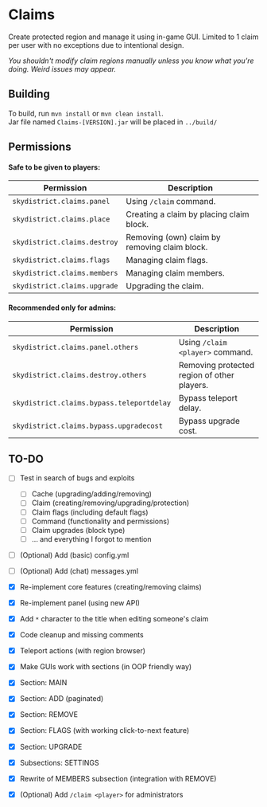 # Claims
Create protected region and manage it using in-game GUI. Limited to 1 claim per user with no exceptions due to intentional design.

*You shouldn't modify claim regions manually unless you know what you're doing. Weird issues may appear.*

## Building
To build, run `mvn install` or `mvn clean install`.  
Jar file named `Claims-[VERSION].jar` will be placed in `../build/`

## Permissions
#### Safe to be given to players:
Permission | Description
--- | ---
`skydistrict.claims.panel` | Using `/claim` command.
`skydistrict.claims.place` | Creating a claim by placing claim block.
`skydistrict.claims.destroy` | Removing (own) claim by removing claim block.
`skydistrict.claims.flags` | Managing claim flags.
`skydistrict.claims.members` | Managing claim members.
`skydistrict.claims.upgrade` | Upgrading the claim.

#### Recommended only for admins:
Permission | Description
--- | ---
`skydistrict.claims.panel.others` | Using `/claim <player>` command.
`skydistrict.claims.destroy.others` | Removing protected region of other players.
`skydistrict.claims.bypass.teleportdelay` | Bypass teleport delay.
`skydistrict.claims.bypass.upgradecost` | Bypass upgrade cost.


## TO-DO
- [ ] Test in search of bugs and exploits
  - [ ] Cache (upgrading/adding/removing)
  - [ ] Claim (creating/removing/upgrading/protection)
  - [ ] Claim flags (including default flags)
  - [ ] Command (functionality and permissions)
  - [ ] Claim upgrades (block type)
  - [ ] ... and everything I forgot to mention
- [ ] (Optional) Add (basic) config.yml
- [ ] (Optional) Add (chat) messages.yml
- [x] Re-implement core features (creating/removing claims)
- [x] Re-implement panel (using new API)
- [x] Add `*` character to the title when editing someone's claim
- [x] Code cleanup and missing comments
- [x] Teleport actions (with region browser)
- [x] Make GUIs work with sections (in OOP friendly way)
- [x] Section: MAIN
- [x] Section: ADD (paginated)
- [x] Section: REMOVE
- [x] Section: FLAGS (with working click-to-next feature)
- [x] Section: UPGRADE
- [x] Subsections: SETTINGS
- [x] Rewrite of MEMBERS subsection (integration with REMOVE)
- [x] (Optional) Add `/claim <player>` for administrators

